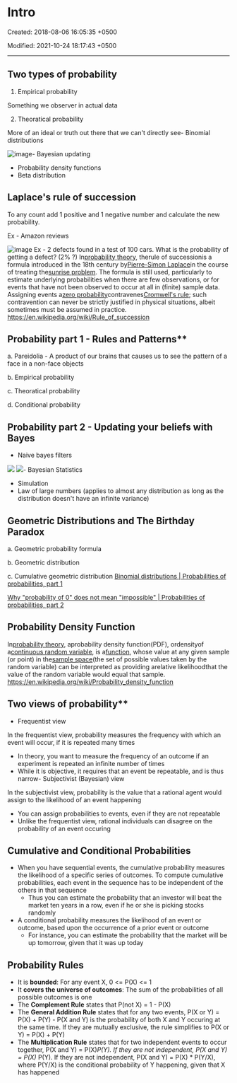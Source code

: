 # Intro

Created: 2018-08-06 16:05:35 +0500

Modified: 2021-10-24 18:17:43 +0500

---

## Two types of probability

1. Empirical probability

Something we observer in actual data

2. Theoratical probability

More of an ideal or truth out there that we can't directly see-   Binomial distributions

![image](media/Intro-image1.png)-   Bayesian updating

- Probability density functions
- Beta distribution

## Laplace's rule of succession

To any count add 1 positive and 1 negative number and calculate the new probability.

Ex - Amazon reviews

![image](media/Intro-image2.png)
Ex - 2 defects found in a test of 100 cars. What is the probability of getting a defect? (2% ?)
In[probability theory](https://en.wikipedia.org/wiki/Probability_theory), therule of successionis a formula introduced in the 18th century by[Pierre-Simon Laplace](https://en.wikipedia.org/wiki/Pierre-Simon_Laplace)in the course of treating the[sunrise problem](https://en.wikipedia.org/wiki/Sunrise_problem).
The formula is still used, particularly to estimate underlying probabilities when there are few observations, or for events that have not been observed to occur at all in (finite) sample data. Assigning events a[zero probability](https://en.wikipedia.org/wiki/Zero_probability)contravenes[Cromwell's rule](https://en.wikipedia.org/wiki/Cromwell%27s_rule); such contravention can never be strictly justified in physical situations, albeit sometimes must be assumed in practice.
<https://en.wikipedia.org/wiki/Rule_of_succession>

## Probability part 1 - Rules and Patterns**

a.  Pareidolia - A product of our brains that causes us to see the pattern of a face in a non-face objects

b.  Empirical probability

c.  Theoratical probability

d.  Conditional probability

## Probability part 2 - Updating your beliefs with Bayes

- Naive bayes filters

![](media/Intro-image3.png)
![](media/Intro-image4.png)-   Bayesian Statistics

- Simulation
- Law of large numbers (applies to almost any distribution as long as the distribution doesn't have an infinite variance)

## Geometric Distributions and The Birthday Paradox

a.  Geometric probability formula

b.  Geometric distribution

c.  Cumulative geometric distribution
[Binomial distributions | Probabilities of probabilities, part 1](https://www.youtube.com/watch?v=8idr1WZ1A7Q)

[Why "probability of 0" does not mean "impossible" | Probabilities of probabilities, part 2](https://www.youtube.com/watch?v=ZA4JkHKZM50)

## Probability Density Function

In[probability theory](https://en.wikipedia.org/wiki/Probability_theory), aprobability density function(PDF), ordensityof a[continuous random variable](https://en.wikipedia.org/wiki/Continuous_random_variable), is a[function](https://en.wikipedia.org/wiki/Function_(mathematics)), whose value at any given sample (or point) in the[sample space](https://en.wikipedia.org/wiki/Sample_space)(the set of possible values taken by the random variable) can be interpreted as providing arelative likelihoodthat the value of the random variable would equal that sample.
<https://en.wikipedia.org/wiki/Probability_density_function>

## Two views of probability**

- Frequentist view

In the frequentist view, probability measures the frequency with which an event will occur, if it is repeated many times

- In theory, you want to measure the frequency of an outcome if an experiment is repeated an infinite number of times
- While it is objective, it requires that an event be repeatable, and is thus narrow-   Subjectivist (Bayesian) view

In the subjectivist view, probability is the value that a rational agent would assign to the likelihood of an event happening

- You can assign probabilities to events, even if they are not repeatable
- Unlike the frequentist view, rational individuals can disagree on the probability of an event occuring

## Cumulative and Conditional Probabilities

- When you have sequential events, the cumulative probability measures the likelihood of a specific series of outcomes. To compute cumulative probabilities, each event in the sequence has to be independent of the others in that sequence
  - Thus you can estimate the probability that an investor will beat the market ten years in a row, even if he or she is picking stocks randomly
- A conditional probability measures the likelihood of an event or outcome, based upon the occurrence of a prior event or outcome
  - For instance, you can estimate the probability that the market will be up tomorrow, given that it was up today

## Probability Rules

- It is **bounded**: For any event X, 0 <= P(X) <= 1
- It **covers the universe of outcomes**: The sum of the probabilities of all possible outcomes is one
- The **Complement Rule** states that P(not X) = 1 - P(X)
- The **General Addition Rule** states that for any two events, P(X or Y) = P(X) + P(Y) - P(X and Y) is the probability of both X and Y occuring at the same time. If they are mutually exclusive, the rule simplifies to P(X or Y) = P(X) + P(Y)
- The **Multiplication Rule** states that for two independent events to occur together, P(X and Y) = P(X)*P(Y). If they are not independent, P(X and Y) = P(X)* P(Y). If they are not independent, P(X and Y) = P(X) * P(Y/X), where P(Y/X) is the conditional probability of Y happening, given that X has happened
